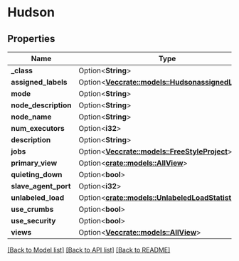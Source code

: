 # Hudson

## Properties

Name | Type | Description | Notes
------------ | ------------- | ------------- | -------------
**_class** | Option<**String**> |  | [optional]
**assigned_labels** | Option<[**Vec<crate::models::HudsonassignedLabels>**](HudsonassignedLabels.md)> |  | [optional]
**mode** | Option<**String**> |  | [optional]
**node_description** | Option<**String**> |  | [optional]
**node_name** | Option<**String**> |  | [optional]
**num_executors** | Option<**i32**> |  | [optional]
**description** | Option<**String**> |  | [optional]
**jobs** | Option<[**Vec<crate::models::FreeStyleProject>**](FreeStyleProject.md)> |  | [optional]
**primary_view** | Option<[**crate::models::AllView**](AllView.md)> |  | [optional]
**quieting_down** | Option<**bool**> |  | [optional]
**slave_agent_port** | Option<**i32**> |  | [optional]
**unlabeled_load** | Option<[**crate::models::UnlabeledLoadStatistics**](UnlabeledLoadStatistics.md)> |  | [optional]
**use_crumbs** | Option<**bool**> |  | [optional]
**use_security** | Option<**bool**> |  | [optional]
**views** | Option<[**Vec<crate::models::AllView>**](AllView.md)> |  | [optional]

[[Back to Model list]](../README.md#documentation-for-models) [[Back to API list]](../README.md#documentation-for-api-endpoints) [[Back to README]](../README.md)


